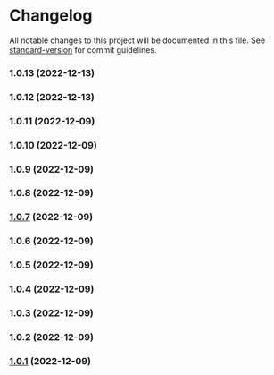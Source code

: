 # Changelog

All notable changes to this project will be documented in this file. See [standard-version](https://github.com/conventional-changelog/standard-version) for commit guidelines.

### 1.0.13 (2022-12-13)

### 1.0.12 (2022-12-13)

### 1.0.11 (2022-12-09)

### 1.0.10 (2022-12-09)

### 1.0.9 (2022-12-09)

### 1.0.8 (2022-12-09)

### [1.0.7](https://github.com/T-Terra/nlw_nodejs/compare/v1.0.4...v1.0.7) (2022-12-09)

### 1.0.6 (2022-12-09)

### 1.0.5 (2022-12-09)

### 1.0.4 (2022-12-09)

### 1.0.3 (2022-12-09)

### 1.0.2 (2022-12-09)

### [1.0.1](https://github.com/T-Terra/nlw_nodejs/compare/v1.0.0...v1.0.1) (2022-12-09)
